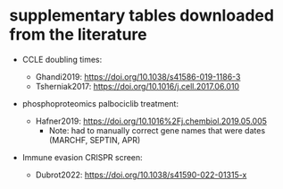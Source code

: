 # supplementary tables downloaded from the literature

- CCLE doubling times:
    - Ghandi2019: https://doi.org/10.1038/s41586-019-1186-3
    - Tsherniak2017: https://doi.org/10.1016/j.cell.2017.06.010

- phosphoproteomics palbociclib treatment:
    - Hafner2019: https://doi.org/10.1016%2Fj.chembiol.2019.05.005 
        - Note: had to manually correct gene names that were dates (MARCHF, SEPTIN, APR)

- Immune evasion CRISPR screen:
    - Dubrot2022: https://doi.org/10.1038/s41590-022-01315-x
